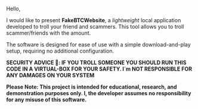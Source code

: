 Hello,

I would like to present **FakeBTCWebsite**, a *lightweight* local application developed to troll your friend and scammers. This tool allows you to troll scammer/friends with the amount.

The software is designed for ease of use with a simple download-and-play setup, requiring no additional configuration.

**SECURITY ADVICE 🚨: IF YOU TROLL SOMEONE YOU SHOULD RUN THIS CODE IN A VIRTUAL-BOX FOR YOUR SAFETY. I´m NOT RESPONSIBLE FOR ANY DAMAGES ON YOUR SYSTEM**

**Please Note: This project is intended for educational, research, and demonstration purposes only. I, the developer assumes no responsibility for any misuse of this software.**
